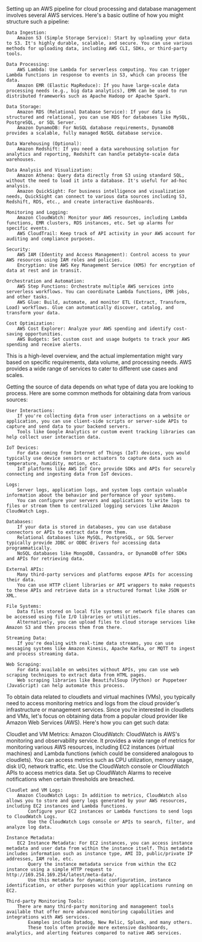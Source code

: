 Setting up an AWS pipeline for cloud processing and database management involves several AWS services. Here's a basic outline of how you might structure such a pipeline:

    Data Ingestion:
        Amazon S3 (Simple Storage Service): Start by uploading your data to S3. It's highly durable, scalable, and secure. You can use various methods for uploading data, including AWS CLI, SDKs, or third-party tools.

    Data Processing:
        AWS Lambda: Use Lambda for serverless computing. You can trigger Lambda functions in response to events in S3, which can process the data.
        Amazon EMR (Elastic MapReduce): If you have large-scale data processing needs (e.g., big data analytics), EMR can be used to run distributed frameworks such as Apache Hadoop or Apache Spark.

    Data Storage:
        Amazon RDS (Relational Database Service): If your data is structured and relational, you can use RDS for databases like MySQL, PostgreSQL, or SQL Server.
        Amazon DynamoDB: For NoSQL database requirements, DynamoDB provides a scalable, fully managed NoSQL database service.

    Data Warehousing (Optional):
        Amazon Redshift: If you need a data warehousing solution for analytics and reporting, Redshift can handle petabyte-scale data warehouses.

    Data Analysis and Visualization:
        Amazon Athena: Query data directly from S3 using standard SQL, without the need to load it into a database. It's useful for ad-hoc analysis.
        Amazon QuickSight: For business intelligence and visualization needs, QuickSight can connect to various data sources including S3, Redshift, RDS, etc., and create interactive dashboards.

    Monitoring and Logging:
        Amazon CloudWatch: Monitor your AWS resources, including Lambda functions, EMR clusters, RDS instances, etc. Set up alarms for specific events.
        AWS CloudTrail: Keep track of API activity in your AWS account for auditing and compliance purposes.

    Security:
        AWS IAM (Identity and Access Management): Control access to your AWS resources using IAM roles and policies.
        Encryption: Use AWS Key Management Service (KMS) for encryption of data at rest and in transit.

    Orchestration and Automation:
        AWS Step Functions: Orchestrate multiple AWS services into serverless workflows. You can coordinate Lambda functions, EMR jobs, and other tasks.
        AWS Glue: Build, automate, and monitor ETL (Extract, Transform, Load) workflows. Glue can automatically discover, catalog, and transform your data.

    Cost Optimization:
        AWS Cost Explorer: Analyze your AWS spending and identify cost-saving opportunities.
        AWS Budgets: Set custom cost and usage budgets to track your AWS spending and receive alerts.

This is a high-level overview, and the actual implementation might vary based on specific requirements, data volume, and processing needs. AWS provides a wide range of services to cater to different use cases and scales.

Getting the source of data depends on what type of data you are looking to process. Here are some common methods for obtaining data from various sources:

    User Interactions:
        If you're collecting data from user interactions on a website or application, you can use client-side scripts or server-side APIs to capture and send data to your backend servers.
        Tools like Google Analytics or custom event tracking libraries can help collect user interaction data.

    IoT Devices:
        For data coming from Internet of Things (IoT) devices, you would typically use device sensors or actuators to capture data such as temperature, humidity, motion, etc.
        IoT platforms like AWS IoT Core provide SDKs and APIs for securely connecting and ingesting data from IoT devices.

    Logs:
        Server logs, application logs, and system logs contain valuable information about the behavior and performance of your systems.
        You can configure your servers and applications to write logs to files or stream them to centralized logging services like Amazon CloudWatch Logs.

    Databases:
        If your data is stored in databases, you can use database connectors or APIs to extract data from them.
        Relational databases like MySQL, PostgreSQL, or SQL Server typically provide JDBC or ODBC drivers for accessing data programmatically.
        NoSQL databases like MongoDB, Cassandra, or DynamoDB offer SDKs and APIs for retrieving data.

    External APIs:
        Many third-party services and platforms expose APIs for accessing their data.
        You can use HTTP client libraries or API wrappers to make requests to these APIs and retrieve data in a structured format like JSON or XML.

    File Systems:
        Data files stored on local file systems or network file shares can be accessed using file I/O libraries or utilities.
        Alternatively, you can upload files to cloud storage services like Amazon S3 and then process them from there.

    Streaming Data:
        If you're dealing with real-time data streams, you can use messaging systems like Amazon Kinesis, Apache Kafka, or MQTT to ingest and process streaming data.

    Web Scraping:
        For data available on websites without APIs, you can use web scraping techniques to extract data from HTML pages.
        Web scraping libraries like BeautifulSoup (Python) or Puppeteer (JavaScript) can help automate this process.

To obtain data related to cloudlets and virtual machines (VMs), you typically need to access monitoring metrics and logs from the cloud provider's infrastructure or management services. Since you're interested in cloudlets and VMs, let's focus on obtaining data from a popular cloud provider like Amazon Web Services (AWS). Here's how you can get such data:

Cloudlet and VM Metrics:
    Amazon CloudWatch: CloudWatch is AWS's monitoring and observability service. It provides a wide range of metrics for monitoring various AWS resources, including EC2 instances (virtual machines) and Lambda functions (which could be considered analogous to cloudlets). You can access metrics such as CPU utilization, memory usage, disk I/O, network traffic, etc.
            Use the CloudWatch console or CloudWatch APIs to access metrics data.
            Set up CloudWatch Alarms to receive notifications when certain thresholds are breached.

    Cloudlet and VM Logs:
        Amazon CloudWatch Logs: In addition to metrics, CloudWatch also allows you to store and query logs generated by your AWS resources, including EC2 instances and Lambda functions.
            Configure your EC2 instances or Lambda functions to send logs to CloudWatch Logs.
            Use the CloudWatch Logs console or APIs to search, filter, and analyze log data.

    Instance Metadata:
        EC2 Instance Metadata: For EC2 instances, you can access instance metadata and user data from within the instance itself. This metadata includes information such as instance type, AMI ID, public/private IP addresses, IAM role, etc.
            Query the instance metadata service from within the EC2 instance using a simple HTTP request to http://169.254.169.254/latest/meta-data/.
            Use this metadata for dynamic configuration, instance identification, or other purposes within your applications running on EC2.

    Third-party Monitoring Tools:
        There are many third-party monitoring and management tools available that offer more advanced monitoring capabilities and integrations with AWS services.
            Examples include Datadog, New Relic, Splunk, and many others.
            These tools often provide more extensive dashboards, analytics, and alerting features compared to native AWS services.
